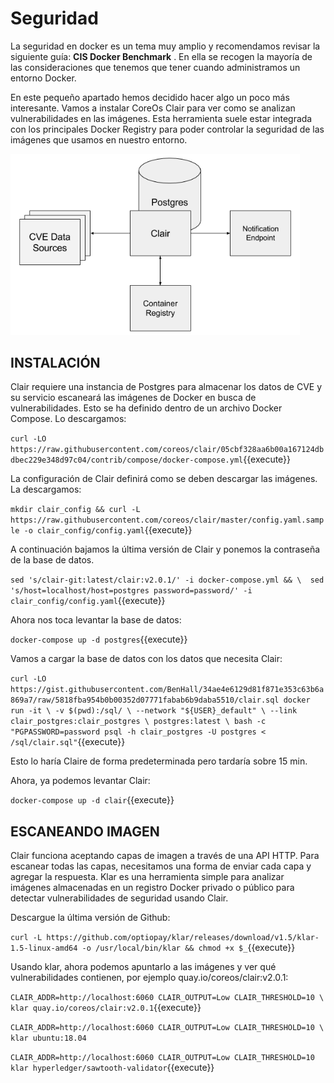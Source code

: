 
# Seguridad

La seguridad en docker es un tema muy amplio y recomendamos revisar la siguiente guía: **CIS Docker Benchmark** . En ella se recogen la mayoría de las consideraciones que tenemos que tener cuando administramos un entorno Docker.

En este pequeño apartado hemos decidido hacer algo un poco más interesante. Vamos a instalar CoreOs Clair para ver como se analizan vulnerabilidades en las imágenes. Esta herramienta suele estar integrada con los principales Docker Registry para poder controlar la seguridad de las imágenes que usamos en nuestro entorno.

<img src="./assets/CoreOs_Clair.png" alt="Simple Clair Diagram" style="zoom: 80%;" />

## INSTALACIÓN

Clair requiere una instancia de Postgres para almacenar los datos de CVE y su servicio escaneará las imágenes de Docker en busca de vulnerabilidades. Esto se ha definido dentro de un archivo Docker Compose. Lo descargamos:

`curl -LO https://raw.githubusercontent.com/coreos/clair/05cbf328aa6b00a167124dbdbec229e348d97c04/contrib/compose/docker-compose.yml`{{execute}}

La configuración de Clair definirá como se deben descargar las imágenes. La descargamos:

`mkdir clair_config && curl -L https://raw.githubusercontent.com/coreos/clair/master/config.yaml.sample -o clair_config/config.yaml`{{execute}}

A continuación bajamos la última versión de Clair y ponemos la contraseña de la base de datos. 

`sed 's/clair-git:latest/clair:v2.0.1/' -i docker-compose.yml && \  sed 's/host=localhost/host=postgres password=password/' -i clair_config/config.yaml`{{execute}}

Ahora nos toca levantar la base de datos:

`docker-compose up -d postgres`{{execute}}

Vamos a cargar la base de datos con los datos que necesita Clair:

`curl -LO https://gist.githubusercontent.com/BenHall/34ae4e6129d81f871e353c63b6a869a7/raw/5818fba954b0b00352d07771fabab6b9daba5510/clair.sql
docker run -it \
    -v $(pwd):/sql/ \
    --network "${USER}_default" \
    --link clair_postgres:clair_postgres \
    postgres:latest \
        bash -c "PGPASSWORD=password psql -h clair_postgres -U postgres < /sql/clair.sql"`{{execute}}

Esto lo haría Claire de forma predeterminada pero tardaría sobre 15 min.

Ahora, ya podemos levantar Clair:

`docker-compose up -d clair`{{execute}}

## ESCANEANDO IMAGEN

Clair funciona aceptando capas de imagen a través de una API HTTP. Para escanear todas las capas, necesitamos una forma de enviar cada capa y agregar la respuesta. Klar es una herramienta simple para analizar imágenes almacenadas en un registro Docker privado o público para detectar vulnerabilidades de seguridad usando Clair.

Descargue la última versión de Github:

`curl -L https://github.com/optiopay/klar/releases/download/v1.5/klar-1.5-linux-amd64 -o /usr/local/bin/klar && chmod +x $_`{{execute}}

Usando klar, ahora podemos apuntarlo a las imágenes y ver qué vulnerabilidades contienen, por ejemplo quay.io/coreos/clair:v2.0.1:

`CLAIR_ADDR=http://localhost:6060 CLAIR_OUTPUT=Low CLAIR_THRESHOLD=10 \
  klar quay.io/coreos/clair:v2.0.1`{{execute}}

`CLAIR_ADDR=http://localhost:6060 CLAIR_OUTPUT=Low CLAIR_THRESHOLD=10 \
  klar ubuntu:18.04 `

`CLAIR_ADDR=http://localhost:6060 CLAIR_OUTPUT=Low CLAIR_THRESHOLD=10   klar hyperledger/sawtooth-validator`{{execute}}